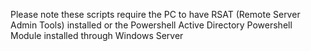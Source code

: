Please note these scripts require the PC to have RSAT (Remote Server Admin Tools) installed or the Powershell Active Directory Powershell Module installed through Windows Server
